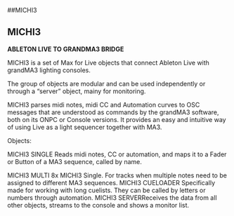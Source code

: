 ##MICHI3
## MICHI3

**ABLETON LIVE TO GRANDMA3 BRIDGE**

MICHI3 is a set of Max for Live objects that connect Ableton Live with grandMA3 lighting consoles. 

The group of objects are modular and can be used independently or through a “server” object, mainy for monitoring.

MICHI3 parses midi notes, midi CC and Automation curves to OSC messages that are understood as commands by the grandMA3 software, both on its ONPC or Console versions.
It provides an easy and intuitive way of using Live as a light sequencer together with MA3.


Objects:


MICHI3 SINGLE
Reads midi notes, CC or automation, and maps it to a Fader or Button of a MA3 sequence, called by name.




MICHI3 MULTI
8x MICHI3 Single. For tracks when multiple notes need to be assigned to different MA3 sequences.
MICHI3 CUELOADER
Specifically made for working with long cuelists. They can be called by letters or numbers through automation.
MICHI3 SERVERReceives the data from all other objects, streams to the console and shows a monitor list.
